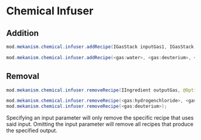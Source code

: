 
# Chemical Infuser
Addition
------
```java
mod.mekanism.chemical.infuser.addRecipe(IGasStack inputGas1, IGasStack inputGas2, IGasStack outputGas)

mod.mekanism.chemical.infuser.addRecipe(<gas:water>, <gas:deuterium>, <gas:steam>);
```

Removal
------
```java
mod.mekanism.chemical.infuser.removeRecipe(IIngredient outputGas, @Optional IIngredient inputGas1, @Optional IIngredient inputGas2)

mod.mekanism.chemical.infuser.removeRecipe(<gas:hydrogenchloride>, <gas:hydrogen>, <gas:chlorine>);
mod.mekanism.chemical.infuser.removeRecipe(<gas:deuterium>);
```
Specifying an input parameter will only remove the specific recipe that uses said input. Omitting the input parameter will remove all recipes that produce the specified output.
